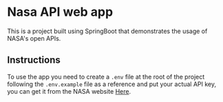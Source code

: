 # Nasa API web app

This is a project built using SpringBoot that demonstrates the usage of NASA's open APIs.

## Instructions

To use the app you need to create a `.env` file at the root of the project following the `.env.example` file as a reference and put your actual API key, you can get it from the NASA website [Here](https://api.nasa.gov/).
